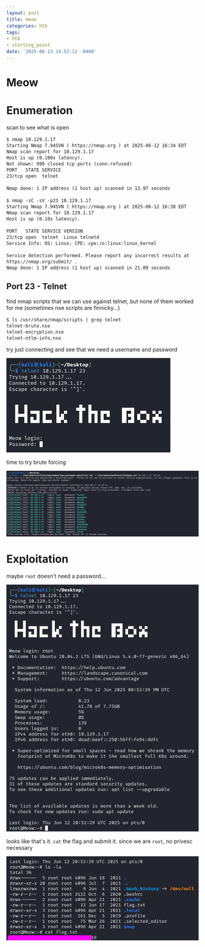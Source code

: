 ```yaml
---
layout: post
title: meow
categories: htb
tags:
- htb
- starting_point
date: '2025-06-13 14:52:12 -0400'
---
```

# Meow

# Enumeration

scan to see what is open

```
$ nmap 10.129.1.17    
Starting Nmap 7.94SVN ( https://nmap.org ) at 2025-06-12 16:34 EDT
Nmap scan report for 10.129.1.17
Host is up (0.100s latency).
Not shown: 999 closed tcp ports (conn-refused)
PORT   STATE SERVICE
23/tcp open  telnet

Nmap done: 1 IP address (1 host up) scanned in 13.97 seconds

$ nmap -sC -sV -p23 10.129.1.17
Starting Nmap 7.94SVN ( https://nmap.org ) at 2025-06-12 16:38 EDT
Nmap scan report for 10.129.1.17
Host is up (0.10s latency).

PORT   STATE SERVICE VERSION
23/tcp open  telnet  Linux telnetd
Service Info: OS: Linux; CPE: cpe:/o:linux:linux_kernel

Service detection performed. Please report any incorrect results at https://nmap.org/submit/ .
Nmap done: 1 IP address (1 host up) scanned in 21.09 seconds
```

## Port 23 - Telnet

find nmap scripts that we can use against telnet, but none of them worked for me (sometimes nse scripts are finnicky...)

```
$ ls /usr/share/nmap/scripts | grep telnet
telnet-brute.nse
telnet-encryption.nse
telnet-ntlm-info.nse
```

try just connecting and see that we need a username and password

![telnet_connection_init](/assets/img/image-21.png)

time to try brute forcing

![telnet_hydra](/assets/img/image-22.png)

# Exploitation

maybe `root` doesn't need a password...

![telnet_root_login](/assets/img/image-23.png)

looks like that's it. `cat` the flag and submit it. since we are `root`, no privesc necessary

![root_flag](/assets/img/image-24.png)


